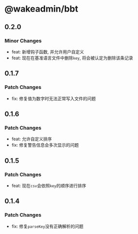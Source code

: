 # @wakeadmin/bbt

## 0.2.0

### Minor Changes

- feat: 新增钩子函数, 并允许用户自定义
- feat: 现在在基准语言文件中删除`key`, 将会被认定为删除该条记录

## 0.1.7

### Patch Changes

- fix: 修复值为数字时无法正常写入文件的问题

## 0.1.6

### Patch Changes

- feat: 允许自定义排序
- fix: 修复警告信息会多次显示的问题

## 0.1.5

### Patch Changes

- feat: 现在`csv`会依照`key`的顺序进行排序

## 0.1.4

### Patch Changes

- fix: 修复`parseKey`没有正确解析的问题
